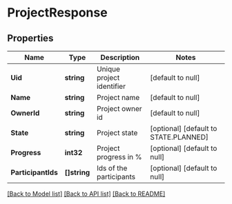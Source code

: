 # ProjectResponse

## Properties
Name | Type | Description | Notes
------------ | ------------- | ------------- | -------------
**Uid** | **string** | Unique project identifier | [default to null]
**Name** | **string** | Project name | [default to null]
**OwnerId** | **string** | Project owner id | [default to null]
**State** | **string** | Project state | [optional] [default to STATE.PLANNED]
**Progress** | **int32** | Project progress in % | [optional] [default to null]
**ParticipantIds** | **[]string** | Ids of the participants | [optional] [default to null]

[[Back to Model list]](../README.md#documentation-for-models) [[Back to API list]](../README.md#documentation-for-api-endpoints) [[Back to README]](../README.md)

